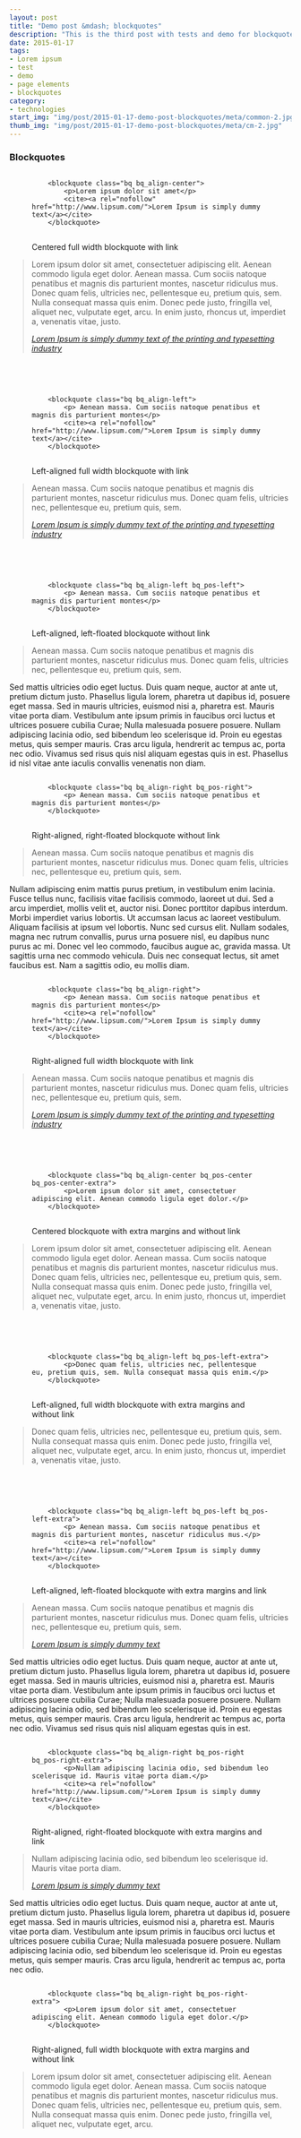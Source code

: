 ```yaml
---
layout: post
title: "Demo post &mdash; blockquotes"
description: "This is the third post with tests and demo for blockquotes with code snippets and explanations"
date: 2015-01-17
tags: 
- Lorem ipsum
- test 
- demo
- page elements
- blockquotes
category:
- technologies
start_img: "img/post/2015-01-17-demo-post-blockquotes/meta/common-2.jpg"
thumb_img: "img/post/2015-01-17-demo-post-blockquotes/meta/cm-2.jpg"
---
```

<h3 class="typo typo_serif typo_center">Blockquotes</h3>

<!-- centered blockquote -->

<figure class="code code_center code_center-extra">
    <pre><code class="language-markup">    
    &lt;blockquote class=&quot;bq bq_align-center&quot;&gt;
        &lt;p&gt;Lorem ipsum dolor sit amet&lt;/p&gt;
        &lt;cite&gt;&lt;a rel=&quot;nofollow&quot; href=&quot;http://www.lipsum.com/&quot;&gt;Lorem Ipsum is simply dummy text&lt;/a&gt;&lt;/cite&gt;
    &lt;/blockquote&gt;                
    </code></pre>
    <figcaption>Centered full width blockquote with link</figcaption>
</figure>
<blockquote class="bq bq_align-center" title="Centered full width blockquote with link">
    <p>Lorem ipsum dolor sit amet, consectetuer adipiscing elit. Aenean commodo ligula eget dolor. Aenean massa. Cum sociis natoque penatibus et magnis dis parturient montes, nascetur ridiculus mus. Donec quam felis, ultricies nec, pellentesque eu, pretium quis, sem. Nulla consequat massa quis enim. Donec pede justo, fringilla vel, aliquet nec, vulputate eget, arcu. In enim justo, rhoncus ut, imperdiet a, venenatis vitae, justo.</p>
    <cite><a rel="nofollow" href="http://www.lipsum.com/">Lorem Ipsum is simply dummy text of the printing and typesetting industry</a></cite>
</blockquote>

<br>
<br>

<!-- left-aligned blockquote -->

<figure class="code code_center code_center-extra">
    <pre><code class="language-markup">
    &lt;blockquote class=&quot;bq bq_align-left&quot;&gt;
        &lt;p&gt; Aenean massa. Cum sociis natoque penatibus et magnis dis parturient montes&lt;/p&gt;
        &lt;cite&gt;&lt;a rel=&quot;nofollow&quot; href=&quot;http://www.lipsum.com/&quot;&gt;Lorem Ipsum is simply dummy text&lt;/a&gt;&lt;/cite&gt;
    &lt;/blockquote&gt;                
    </code></pre>
    <figcaption>Left-aligned full width blockquote with link</figcaption>
</figure>
<blockquote class="bq bq_align-left" title="Left-aligned full width blockquote with link">
    <p> Aenean massa. Cum sociis natoque penatibus et magnis dis parturient montes, nascetur ridiculus mus. Donec quam felis, ultricies nec, pellentesque eu, pretium quis, sem.</p>
    <cite><a rel="nofollow" href="http://www.lipsum.com/">Lorem Ipsum is simply dummy text of the printing and typesetting industry</a></cite>
</blockquote>

<br>
<br>

<!-- left-floated blockquote -->

<figure class="code code_center code_center-extra">
    <pre><code class="language-markup"> 
    &lt;blockquote class=&quot;bq bq_align-left bq_pos-left&quot;&gt;
        &lt;p&gt; Aenean massa. Cum sociis natoque penatibus et magnis dis parturient montes&lt;/p&gt;
    &lt;/blockquote&gt;               
    </code></pre>
    <figcaption>Left-aligned, left-floated blockquote without link</figcaption>
</figure>
<blockquote class="bq bq_align-left bq_pos-left" title="Left-aligned, left-floated blockquote without link">
    <p> Aenean massa. Cum sociis natoque penatibus et magnis dis parturient montes, nascetur ridiculus mus. Donec quam felis, ultricies nec, pellentesque eu, pretium quis, sem.</p>
</blockquote>
<p>Sed mattis ultricies odio eget luctus. Duis quam neque, auctor at ante ut, pretium dictum justo. Phasellus ligula lorem, pharetra ut dapibus id, posuere eget massa. Sed in mauris ultricies, euismod nisi a, pharetra est. Mauris vitae porta diam. Vestibulum ante ipsum primis in faucibus orci luctus et ultrices posuere cubilia Curae; Nulla malesuada posuere posuere. Nullam adipiscing lacinia odio, sed bibendum leo scelerisque id. Proin eu egestas metus, quis semper mauris. Cras arcu ligula, hendrerit ac tempus ac, porta nec odio. Vivamus sed risus quis nisl aliquam egestas quis in est. Phasellus id nisl vitae ante iaculis convallis venenatis non diam. </p>

<!-- right-floated blockquote -->

<figure class="code code_center code_center-extra">
    <pre><code class="language-markup">
    &lt;blockquote class=&quot;bq bq_align-right bq_pos-right&quot;&gt;
        &lt;p&gt; Aenean massa. Cum sociis natoque penatibus et magnis dis parturient montes&lt;/p&gt;
    &lt;/blockquote&gt;                
    </code></pre>
    <figcaption>Right-aligned, right-floated blockquote without link</figcaption>
</figure>
<blockquote class="bq bq_align-right bq_pos-right" title="Right-aligned, right-floated blockquote without link">
    <p> Aenean massa. Cum sociis natoque penatibus et magnis dis parturient montes, nascetur ridiculus mus. Donec quam felis, ultricies nec, pellentesque eu, pretium quis, sem.</p>
</blockquote>
<p>Nullam adipiscing enim mattis purus pretium, in vestibulum enim lacinia. Fusce tellus nunc, facilisis vitae facilisis commodo, laoreet ut dui. Sed a arcu imperdiet, mollis velit et, auctor nisi. Donec porttitor dapibus interdum. Morbi imperdiet varius lobortis. Ut accumsan lacus ac laoreet vestibulum. Aliquam facilisis at ipsum vel lobortis. Nunc sed cursus elit. Nullam sodales, magna nec rutrum convallis, purus urna posuere nisl, eu dapibus nunc purus ac mi. Donec vel leo commodo, faucibus augue ac, gravida massa. Ut sagittis urna nec commodo vehicula. Duis nec consequat lectus, sit amet faucibus est. Nam a sagittis odio, eu mollis diam. </p>

<!-- right-aligned blockquote -->

<figure class="code code_center code_center-extra">
    <pre><code class="language-markup">
    &lt;blockquote class=&quot;bq bq_align-right&quot;&gt;
        &lt;p&gt; Aenean massa. Cum sociis natoque penatibus et magnis dis parturient montes&lt;/p&gt;
        &lt;cite&gt;&lt;a rel=&quot;nofollow&quot; href=&quot;http://www.lipsum.com/&quot;&gt;Lorem Ipsum is simply dummy text&lt;/a&gt;&lt;/cite&gt;
    &lt;/blockquote&gt;                
    </code></pre>
    <figcaption>Right-aligned full width blockquote with link</figcaption>
</figure>
<blockquote class="bq bq_align-right" title="Right-aligned full width blockquote with link">
    <p> Aenean massa. Cum sociis natoque penatibus et magnis dis parturient montes, nascetur ridiculus mus. Donec quam felis, ultricies nec, pellentesque eu, pretium quis, sem.</p>
    <cite><a rel="nofollow" href="http://www.lipsum.com/">Lorem Ipsum is simply dummy text of the printing and typesetting industry</a></cite>
</blockquote>

<br>
<br>

<!-- centered extra margin blockquote -->

<figure class="code code_center code_center-extra">
    <pre><code class="language-markup">
    &lt;blockquote class=&quot;bq bq_align-center bq_pos-center bq_pos-center-extra&quot;&gt;
        &lt;p&gt;Lorem ipsum dolor sit amet, consectetuer adipiscing elit. Aenean commodo ligula eget dolor.&lt;/p&gt;
    &lt;/blockquote&gt;                
    </code></pre>
    <figcaption>Centered blockquote with extra margins and without link</figcaption>
</figure>
<blockquote class="bq bq_align-center bq_pos-center bq_pos-center-extra" title="Centered blockquote with extra margins and without link">
    <p>Lorem ipsum dolor sit amet, consectetuer adipiscing elit. Aenean commodo ligula eget dolor. Aenean massa. Cum sociis natoque penatibus et magnis dis parturient montes, nascetur ridiculus mus. Donec quam felis, ultricies nec, pellentesque eu, pretium quis, sem. Nulla consequat massa quis enim. Donec pede justo, fringilla vel, aliquet nec, vulputate eget, arcu. In enim justo, rhoncus ut, imperdiet a, venenatis vitae, justo.</p>
</blockquote>

<br>
<br>

<!-- left-aligned full-width extra margin blockquote -->

<figure class="code code_center code_center-extra">
    <pre><code class="language-markup">
    &lt;blockquote class=&quot;bq bq_align-left bq_pos-left-extra&quot;&gt;
        &lt;p&gt;Donec quam felis, ultricies nec, pellentesque eu, pretium quis, sem. Nulla consequat massa quis enim.&lt;/p&gt;
    &lt;/blockquote&gt;                
    </code></pre>
    <figcaption>Left-aligned, full width blockquote with extra margins and without link</figcaption>
</figure>   
<blockquote class="bq bq_align-left bq_pos-left-extra" title="Left-aligned, full width blockquote with extra margins and without link">
    <p>Donec quam felis, ultricies nec, pellentesque eu, pretium quis, sem. Nulla consequat massa quis enim. Donec pede justo, fringilla vel, aliquet nec, vulputate eget, arcu. In enim justo, rhoncus ut, imperdiet a, venenatis vitae, justo.</p>
</blockquote>

<br>
<br>

<!-- left-aligned left-floated (with extra margin) blockquote -->

<figure class="code code_center code_center-extra">
    <pre><code class="language-markup">
    &lt;blockquote class=&quot;bq bq_align-left bq_pos-left bq_pos-left-extra&quot;&gt;
        &lt;p&gt; Aenean massa. Cum sociis natoque penatibus et magnis dis parturient montes, nascetur ridiculus mus.&lt;/p&gt;
        &lt;cite&gt;&lt;a rel=&quot;nofollow&quot; href=&quot;http://www.lipsum.com/&quot;&gt;Lorem Ipsum is simply dummy text&lt;/a&gt;&lt;/cite&gt;
    &lt;/blockquote&gt;                
    </code></pre>
    <figcaption>Left-aligned, left-floated blockquote with extra margins and link</figcaption>
</figure>
<blockquote class="bq bq_align-left bq_pos-left bq_pos-left-extra" title="Left-aligned, left-floated blockquote with extra margins and link">
    <p> Aenean massa. Cum sociis natoque penatibus et magnis dis parturient montes, nascetur ridiculus mus. Donec quam felis, ultricies nec, pellentesque eu, pretium quis, sem.</p>
    <cite><a rel="nofollow" href="http://www.lipsum.com/">Lorem Ipsum is simply dummy text</a></cite>
</blockquote>
<p>Sed mattis ultricies odio eget luctus. Duis quam neque, auctor at ante ut, pretium dictum justo. Phasellus ligula lorem, pharetra ut dapibus id, posuere eget massa. Sed in mauris ultricies, euismod nisi a, pharetra est. Mauris vitae porta diam. Vestibulum ante ipsum primis in faucibus orci luctus et ultrices posuere cubilia Curae; Nulla malesuada posuere posuere. Nullam adipiscing lacinia odio, sed bibendum leo scelerisque id. Proin eu egestas metus, quis semper mauris. Cras arcu ligula, hendrerit ac tempus ac, porta nec odio. Vivamus sed risus quis nisl aliquam egestas quis in est. </p>

<!-- right-aligned right-floated (with extra margin) blockquote -->

<figure class="code code_center code_center-extra">
    <pre><code class="language-markup">
    &lt;blockquote class=&quot;bq bq_align-right bq_pos-right bq_pos-right-extra&quot;&gt;
        &lt;p&gt;Nullam adipiscing lacinia odio, sed bibendum leo scelerisque id. Mauris vitae porta diam.&lt;/p&gt;
        &lt;cite&gt;&lt;a rel=&quot;nofollow&quot; href=&quot;http://www.lipsum.com/&quot;&gt;Lorem Ipsum is simply dummy text&lt;/a&gt;&lt;/cite&gt;
    &lt;/blockquote&gt;                
    </code></pre>
    <figcaption>Right-aligned, right-floated blockquote with extra margins and link</figcaption>
</figure>
<blockquote class="bq bq_align-right bq_pos-right bq_pos-right-extra" title="Right-aligned, right-floated blockquote with extra margins and link">
    <p>Nullam adipiscing lacinia odio, sed bibendum leo scelerisque id. Mauris vitae porta diam.</p>
    <cite><a rel="nofollow" href="http://www.lipsum.com/">Lorem Ipsum is simply dummy text</a></cite>
</blockquote>
<p>Sed mattis ultricies odio eget luctus. Duis quam neque, auctor at ante ut, pretium dictum justo. Phasellus ligula lorem, pharetra ut dapibus id, posuere eget massa. Sed in mauris ultricies, euismod nisi a, pharetra est. Mauris vitae porta diam. Vestibulum ante ipsum primis in faucibus orci luctus et ultrices posuere cubilia Curae; Nulla malesuada posuere posuere. Nullam adipiscing lacinia odio, sed bibendum leo scelerisque id. Proin eu egestas metus, quis semper mauris. Cras arcu ligula, hendrerit ac tempus ac, porta nec odio. </p>
    
<!-- right-aligned full-width extra margin blockquote -->

<figure class="code code_center code_center-extra">
    <pre><code class="language-markup"> 
    &lt;blockquote class=&quot;bq bq_align-right bq_pos-right-extra&quot;&gt;
        &lt;p&gt;Lorem ipsum dolor sit amet, consectetuer adipiscing elit. Aenean commodo ligula eget dolor.&lt;/p&gt;
    &lt;/blockquote&gt;               
    </code></pre>
    <figcaption>Right-aligned, full width blockquote with extra margins and without link</figcaption>
</figure>
<blockquote class="bq bq_align-right bq_pos-right-extra" title="Right-aligned, full width blockquote with extra margins and without link">
    <p>Lorem ipsum dolor sit amet, consectetuer adipiscing elit. Aenean commodo ligula eget dolor. Aenean massa. Cum sociis natoque penatibus et magnis dis parturient montes, nascetur ridiculus mus. Donec quam felis, ultricies nec, pellentesque eu, pretium quis, sem. Nulla consequat massa quis enim. Donec pede justo, fringilla vel, aliquet nec, vulputate eget, arcu. </p>
</blockquote>
